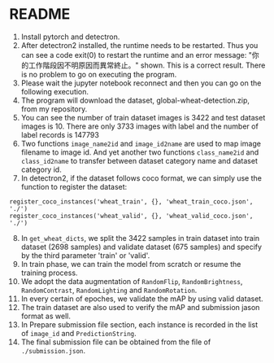 # README

1. Install pytorch and detectron.
2. After detectron2 installed, the runtime needs to be restarted. Thus you can see a code exit(0) to restart the runtime and an error message: "你的工作階段因不明原因而異常終止。" shown. This is a correct result. There is no problem to go on executing the program.
3. Please wait the jupyter notebook reconnect and then you can go on the following execution.
4. The program will download the dataset, global-wheat-detection.zip, from my repository.
5. You can see the number of train dataset images is 3422 and test dataset images is 10. There are only 3733 images with label and the number of label records is 147793
6. Two functions `image_name2id` and `image_id2name` are used to map image filename to image id. And yet another two functions `class_name2id` and `class_id2name` to transfer between dataset category name and dataset category id.
7. In detectron2, if the dataset follows coco format, we can simply use the function to register the dataset:
<pre><code>register_coco_instances('wheat_train', {}, 'wheat_train_coco.json', './')
register_coco_instances('wheat_valid', {}, 'wheat_valid_coco.json', './')</code></pre>
8. In `get_wheat_dicts`, we split the 3422 samples in train dataset into train dataset (2698 samples) and validate dataset (675 samples) and specify by the third parameter 'train' or 'valid'.
9. In train phase, we can train the model from scratch or resume the training process.
10. We adopt the data augmentation of `RandomFlip`, `RandomBrightness`, `RandomContrast`, `RandomLighting` and `RandomRotation`.
11. In every certain of epoches, we validate the mAP by using valid dataset.
12. The train dataset are also used to verify the mAP and submission jason format as well.
13. In Prepare submission file section, each instance is recorded in the list of `image_id` and `PredictionString`.
14. The final submission file can be obtained from the file of `./submission.json`.
